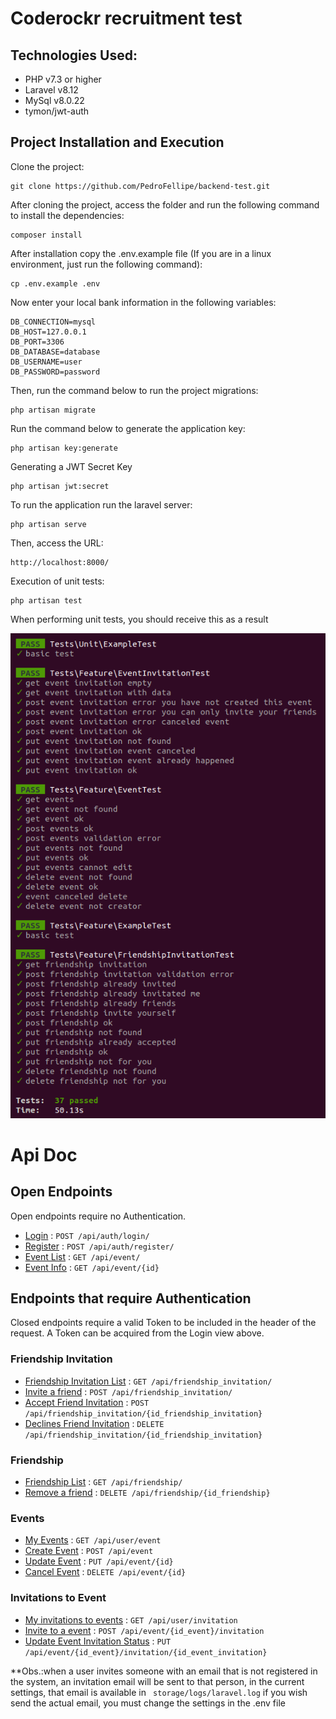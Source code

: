 Coderockr recruitment test
=======================

Technologies Used:
-----------------------

 * PHP v7.3 or higher
 * Laravel v8.12
 * MySql v8.0.22
 * tymon/jwt-auth

Project Installation and Execution
------------
Clone the project:

    git clone https://github.com/PedroFellipe/backend-test.git

After cloning the project, access the folder and run the following command to install the dependencies:

    composer install
    
After installation copy the .env.example file (If you are in a linux environment, just run the following command):

    cp .env.example .env

Now enter your local bank information in the following variables:

    DB_CONNECTION=mysql
    DB_HOST=127.0.0.1
    DB_PORT=3306
    DB_DATABASE=database
    DB_USERNAME=user
    DB_PASSWORD=password

Then, run the command below to run the project migrations:

    php artisan migrate
    
Run the command below to generate the application key:

    php artisan key:generate

Generating a JWT Secret Key

    php artisan jwt:secret 

To run the application run the laravel server:

    php artisan serve
    
Then, access the URL:

    http://localhost:8000/

      
Execution of unit tests:

    php artisan test

When performing unit tests, you should receive this as a result
    
  ![Alt text](unit_tests.png?raw=true "Title")

    
# Api Doc

## Open Endpoints

Open endpoints require no Authentication.

* [Login](api_docs/login.md) : `POST /api/auth/login/`
* [Register](api_docs/register.md) : `POST /api/auth/register/`
* [Event List](api_docs/get_events.md) : `GET /api/event/`
* [Event Info](api_docs/get_event.md) : `GET /api/event/{id}`

## Endpoints that require Authentication

Closed endpoints require a valid Token to be included in the header of the
request. A Token can be acquired from the Login view above.

### Friendship Invitation

* [Friendship Invitation List](api_docs/get_event_invitation.md) : `GET /api/friendship_invitation/`
* [Invite a friend](api_docs/post_event_invitation.md) : `POST /api/friendship_invitation/`
* [Accept Friend Invitation](api_docs/put_event_invitation.md) : `POST /api/friendship_invitation/{id_friendship_invitation}`
* [Declines Friend Invitation](api_docs/delete_friendship_invitation.md) : `DELETE /api/friendship_invitation/{id_friendship_invitation}`

### Friendship
* [Friendship List](api_docs/get_friendship.md) : `GET /api/friendship/`
* [Remove a friend](api_docs/delete_friendship_invitation.md) : `DELETE /api/friendship/{id_friendship}`

### Events
* [My Events](api_docs/get_user_events.md) : `GET /api/user/event`
* [Create Event](api_docs/post_event.md) : `POST /api/event`
* [Update Event](api_docs/put_event.md) : `PUT /api/event/{id}`
* [Cancel Event](api_docs/delete_event.md) : `DELETE /api/event/{id}`

### Invitations to Event
* [My invitations to events](api_docs/get_event_invitation.md) : `GET /api/user/invitation`
* [Invite to a event](api_docs/post_event_invitation.md) : `POST /api/event/{id_event}/invitation`
* [Update Event Invitation Status](api_docs/put_event.md) : `PUT /api/event/{id_event}/invitation/{id_event_invitation}`

**Obs.:when a user invites someone with an email that is not registered in the system, an invitation email will be sent to that person, in the current settings, that email is available in `` storage/logs/laravel.log`` if you wish send the actual email, you must change the settings in the .env file
